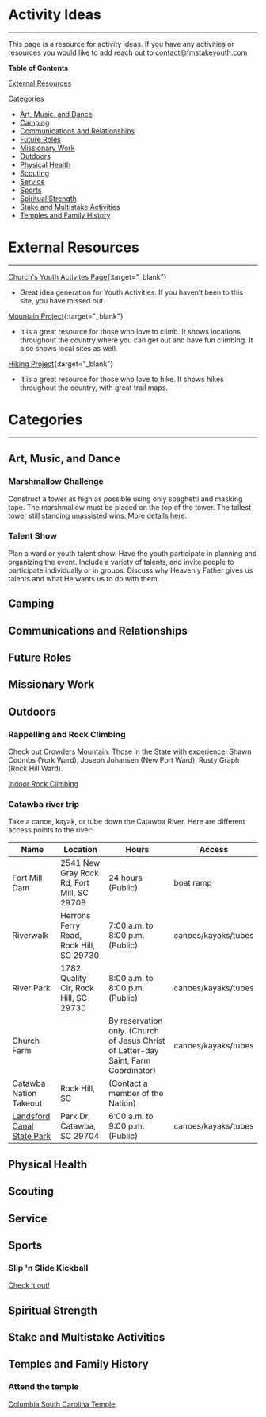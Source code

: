 # Activity Ideas
---

This page is a resource for activity ideas. If you have any activities or resources you would like to add reach out to [contact@fmstakeyouth.com](mailto:contact@fmstakeyouth.com)

**Table of Contents**

[External Resources](#external-resources)

[Categories](#categories)
* [Art, Music, and Dance](#art-music-and-dance)
* [Camping](#camping)
* [Communications and Relationships](#communications-and-relationships)
* [Future Roles](#future-roles)
* [Missionary Work](#missionary-work)
* [Outdoors](#outdoors)
* [Physical Health](#physical-health)
* [Scouting](#scouting)
* [Service](#service)
* [Sports](#sports)
* [Spiritual Strength](#spiritual-strength)
* [Stake and Multistake Activities](#stake-and-multistake-activities)
* [Temples and Family History](#temples-and-family-history)


# External Resources
---

[Church's Youth Activites Page](https://www.lds.org/youth/activities?lang=eng){:target="_blank"}
- Great idea generation for Youth Activities.  If you haven’t been to this site, you have missed out.

[Mountain Project](https://www.mountainproject.com/){:target="_blank"}
 - It is a great resource for those who love to climb.  It shows locations throughout the country where you can get out and have fun climbing.  It also shows local sites as well.

[Hiking Project](https://www.hikingproject.com/){:target="_blank"}
 - It is a great resource for those who love to hike.  It shows hikes throughout the country, with great trail maps.

# Categories
---

## Art, Music, and Dance

### Marshmallow Challenge
Construct a tower as high as possible using only spaghetti and masking tape. The marshmallow must be placed on the top of the tower. The tallest tower still standing unassisted wins. More details [here](/assets/The%20Marshmallow%20Challenge%20Instructions.pdf).

### Talent Show
Plan a ward or youth talent show. Have the youth participate in planning and organizing the event. Include a variety of talents, and invite people to participate individually or in groups. Discuss why Heavenly Father gives us talents and what He wants us to do with them.

## Camping

## Communications and Relationships

## Future Roles

## Missionary Work

## Outdoors

### Rappelling and Rock Climbing

Check out [Crowders Mountain](https://www.ncparks.gov/crowders-mountain-state-park). Those in the State with experience:  Shawn Coombs (York Ward), Joseph Johansen (New Port Ward), Rusty Graph (Rock Hill Ward).

[Indoor Rock Climbing](https://www.innerpeaks.com/)

### Catawba river trip
Take a canoe, kayak, or tube down the Catawba River. Here are different access points to the river:

| Name | Location | Hours | Access |
|-------|---------|--------|---|
| Fort Mill Dam |2541 New Gray Rock Rd, Fort Mill, SC 29708|24 hours (Public)| boat ramp |
| Riverwalk | Herrons Ferry Road, Rock Hill, SC 29730 | 7:00 a.m. to 8:00 p.m. (Public)|canoes/kayaks/tubes|
| River Park | 1782 Quality Cir, Rock Hill, SC 29730 | 8:00 a.m. to 8:00 p.m. (Public) | canoes/kayaks/tubes
| Church Farm | | By reservation only. (Church of Jesus Christ of Latter-day Saint, Farm Coordinator)| canoes/kayaks/tubes|
| Catawba Nation Takeout | Rock Hill, SC | (Contact a member of the Nation)||
|[Landsford Canal State Park](https://southcarolinaparks.com/landsford-canal) | Park Dr, Catawba, SC 29704 | 6:00 a.m. to 9:00 p.m. (Public) | canoes/kayaks/tubes  

## Physical Health

## Scouting

## Service

## Sports

### Slip 'n Slide Kickball

[Check it out!](https://www.youtube.com/watch?v=sQUZDRN-UNU)

## Spiritual Strength

## Stake and Multistake Activities

## Temples and Family History

### Attend the temple
[Columbia South Carolina Temple](https://www.lds.org/temples/details/columbia-south-carolina-temple?lang=eng)